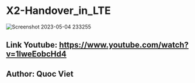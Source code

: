 # X2-Handover_in_LTE

![Screenshot 2023-05-04 233255](https://user-images.githubusercontent.com/95084615/236268836-2ed95079-c5db-4a8d-ae29-915c09592895.png)

## Link Youtube:  https://www.youtube.com/watch?v=1lweEobcHd4
## Author: Quoc Viet
